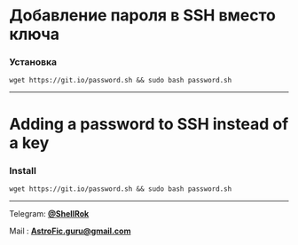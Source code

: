 # Добавление пароля в SSH вместо ключа 
### Установка

```
wget https://git.io/password.sh && sudo bash password.sh 
```

____
# Adding a password to SSH instead of a key
### Install


```
wget https://git.io/password.sh && sudo bash password.sh 
```




____
Telegram: [**@ShellRok**](https://t.me/ShellRok)  

Mail    : **AstroFic.guru@gmail.com**
